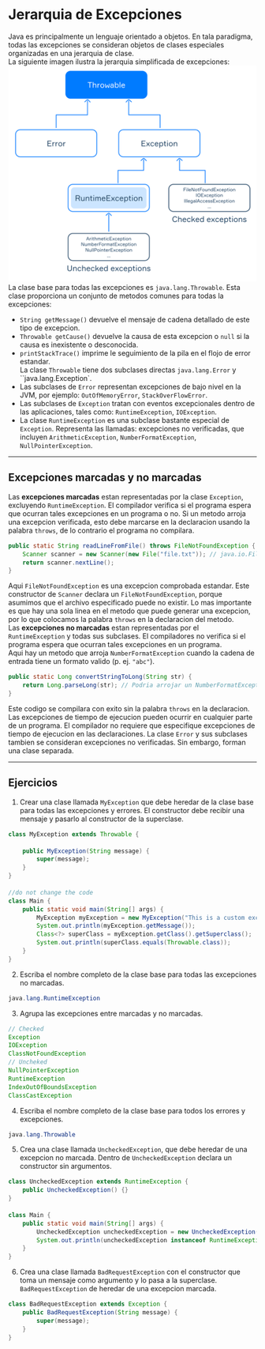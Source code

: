 # Jerarquia de Excepciones
Java es principalmente un lenguaje orientado a objetos. En tala paradigma, todas las excepciones se consideran objetos de clases especiales organizadas en una jerarquia de clase.  
La siguiente imagen ilustra la jerarquia simplificada de excepciones:
![jerarquia](img/01.svg)
La clase base para todas las excepciones es `java.lang.Throwable`. Esta clase proporciona un conjunto de metodos comunes para todas la excepciones:
- `String getMessage()` devuelve el mensaje de cadena detallado de este tipo de excepcion.
- `Throwable getCause()` devuelve la causa de esta excepcion o `null` si la causa es inexistente o desconocida.
- `printStackTrace()` imprime le seguimiento de la pila en el flojo de error estandar.  
La clase `Throwable` tiene dos subclases directas `java.lang.Error` y ``java.lang.Exception`.
- Las subclases de `Error` representan excepciones de bajo nivel en la JVM, por ejemplo: `OutOfMemoryError`, `StackOverFlowError`.
- Las subclases de `Exception` tratan con eventos excepcionales dentro de las aplicaciones, tales como: `RuntimeException`, `IOException`.
- La clase `RuntimeException` es una subclase bastante especial de `Exception`. Representa las llamadas: excepciones no verificadas, que incluyen `ArithmeticException`, `NumberFormatException`, `NullPointerException`.
---
## Excepciones marcadas y no marcadas
Las **excepciones marcadas** estan representadas por la clase `Exception`, excluyendo `RuntimeException`. El compilador verifica si el programa espera que ocurran tales excepciones en un programa o no. Si un metodo arroja una excepcion verificada, esto debe marcarse en la declaracion usando la palabra `throws`, de lo contrario el programa no compilara.
~~~java
public static String readLineFromFile() throws FileNotFoundException {
    Scanner scanner = new Scanner(new File("file.txt")); // java.io.FileNotFoundException
    return scanner.nextLine();
}
~~~
Aqui `FileNotFoundException` es una excepcion comprobada estandar. Este constructor de `Scanner` declara un `FileNotFoundException`, porque asumimos que el archivo especificado puede no existir. Lo mas importante es que hay una sola linea en el metodo que puede generar una excepcion, por lo que colocamos la palabra `throws` en la declaracion del metodo.  
Las **excepciones no marcadas** estan representadas por el `RuntimeException` y todas sus subclases. El compiladores no verifica si el programa espera que ocurran tales excepciones en un programa.  
Aqui hay un metodo que arroja `NumberFormatException` cuando la cadena de entrada tiene un formato valido (p. ej. `"abc"`).
~~~java
public static Long convertStringToLong(String str) {
    return Long.parseLong(str); // Podria arrojar un NumberFormatException
}
~~~

Este codigo se compilara con exito sin la palabra `throws` en la declaracion.  
Las excepciones de tiempo de ejecucion pueden ocurrir en cualquier parte de un programa. El compilador no requiere que especifique excepciones de tiempo de ejecucion en las declaraciones. La clase `Error` y sus subclases tambien se consideran excepciones no verificadas. Sin embargo, forman una clase separada.

---
## Ejercicios
1. Crear una clase llamada `MyException` que debe heredar de la clase base para todas las excepciones y errores. El constructor debe recibir una mensaje y pasarlo al constructor de la superclase.
~~~java
class MyException extends Throwable {

    public MyException(String message) {
        super(message);
    }
}

//do not change the code
class Main {
    public static void main(String[] args) {
        MyException myException = new MyException("This is a custom exception");
        System.out.println(myException.getMessage());
        Class<?> superClass = myException.getClass().getSuperclass();
        System.out.println(superClass.equals(Throwable.class));
    }
}
~~~
2. Escriba el nombre completo de la clase base para todas las excepciones no marcadas.
~~~java
java.lang.RuntimeException
~~~
3. Agrupa las excepciones entre marcadas y no marcadas.
~~~java
// Checked
Exception
IOException
ClassNotFoundException
// Uncheked
NullPointerException
RuntimeException
IndexOutOfBoundsException
ClassCastException
~~~
4. Escriba el nombre completo de la clase base para todos los errores y excepciones.
~~~java
java.lang.Throwable
~~~
5. Crea una clase llamada `UncheckedException`, que debe heredar de una excepcion no marcada. Dentro de `UncheckedException` declara un constructor sin argumentos.
~~~java
class UncheckedException extends RuntimeException {
    public UncheckedException() {}
}

class Main {
    public static void main(String[] args) {
        UncheckedException uncheckedException = new UncheckedException();
        System.out.println(uncheckedException instanceof RuntimeException);
    }
}
~~~
6. Crea una clase llamada `BadRequestException` con el constructor que toma un mensaje como argumento y lo pasa a la superclase. `BadRequestException` de heredar de una excepcion marcada.
~~~java
class BadRequestException extends Exception {
    public BadRequestException(String message) {
        super(message);
    }
}
~~~
